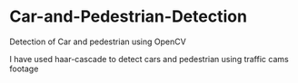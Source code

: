 # Car-and-Pedestrian-Detection
Detection of Car and pedestrian using OpenCV

I have used haar-cascade to detect cars and pedestrian using traffic cams footage
